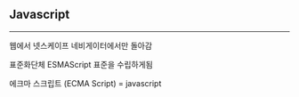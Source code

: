 ## Javascript
---

웹에서 넷스케이프 네비게이터에서만 돌아감

표준화단체 ESMAScript 표준을 수립하게됨

에크마 스크립트 (ECMA Script) = javascript

